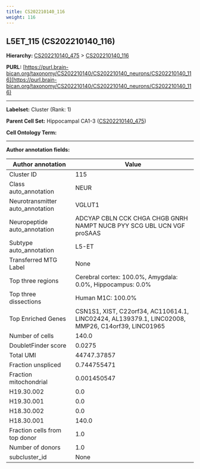 ```yaml
---
title: CS202210140_116
weight: 116
---
```

## L5ET_115 (CS202210140_116)
<b>Hierarchy: </b>
[CS202210140_475](../CS202210140_475) >
[CS202210140_116](../CS202210140_116)

**PURL:** [https://purl.brain-bican.org/taxonomy/CS202210140/CS202210140_neurons/CS202210140_116](https://purl.brain-bican.org/taxonomy/CS202210140/CS202210140_neurons/CS202210140_116)

---


**Labelset:** Cluster (Rank: 1)

**Parent Cell Set:** Hippocampal CA1-3 ([CS202210140_475](../CS202210140_475))



**Cell Ontology Term:** 

[MARKER GENES.]: #


---

[TRANSFERRED ANNOTATIONS.]: #


[AUTHOR ANNOTATION FIELDS.]: #


**Author annotation fields:**

| Author annotation | Value |
|-------------------|-------|
|Cluster ID|115|
|Class auto_annotation|NEUR|
|Neurotransmitter auto_annotation|VGLUT1|
|Neuropeptide auto_annotation|ADCYAP CBLN CCK CHGA CHGB GNRH NAMPT NUCB PYY SCG UBL UCN VGF proSAAS|
|Subtype auto_annotation|L5-ET|
|Transferred MTG Label|None|
|Top three regions|Cerebral cortex: 100.0%, Amygdala: 0.0%, Hippocampus: 0.0%|
|Top three dissections|Human M1C: 100.0%|
|Top Enriched Genes|CSN1S1, XIST, C22orf34, AC110614.1, LINC02424, AL139379.1, LINC02008, MMP26, C14orf39, LINC01965|
|Number of cells|140.0|
|DoubletFinder score|0.0275|
|Total UMI|44747.37857|
|Fraction unspliced|0.744755471|
|Fraction mitochondrial|0.001450547|
|H19.30.002|0.0|
|H19.30.001|0.0|
|H18.30.002|0.0|
|H18.30.001|140.0|
|Fraction cells from top donor|1.0|
|Number of donors|1.0|
|subcluster_id|None|
